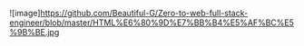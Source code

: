 ![image]https://github.com/Beautiful-G/Zero-to-web-full-stack-engineer/blob/master/HTML%E6%80%9D%E7%BB%B4%E5%AF%BC%E5%9B%BE.jpg